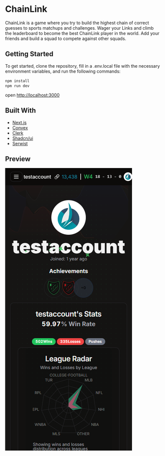 # ChainLink

ChainLink is a game where you try to build the highest chain of correct guesses to sports matchups and challenges. Wager your Links and climb the leaderboard to become the best ChainLink player in the world. Add your friends and build a squad to compete against other squads.


## Getting Started

To get started, clone the repository, fill in a .env.local file with the necessary environment variables, and run the following commands:

```
npm install
npm run dev
```
open [http://localhost:3000](http://localhost:3000)


## Built With

- [Next.js](https://nextjs.org/)
- [Convex](https://convex.dex/)
- [Clerk](https://clerk.dev/)
- [Shadcn/ui](https://shadcn/ui)
- [Serwist](https://github.com/serwist/serwist)


## Preview

![Preview](preview.png)